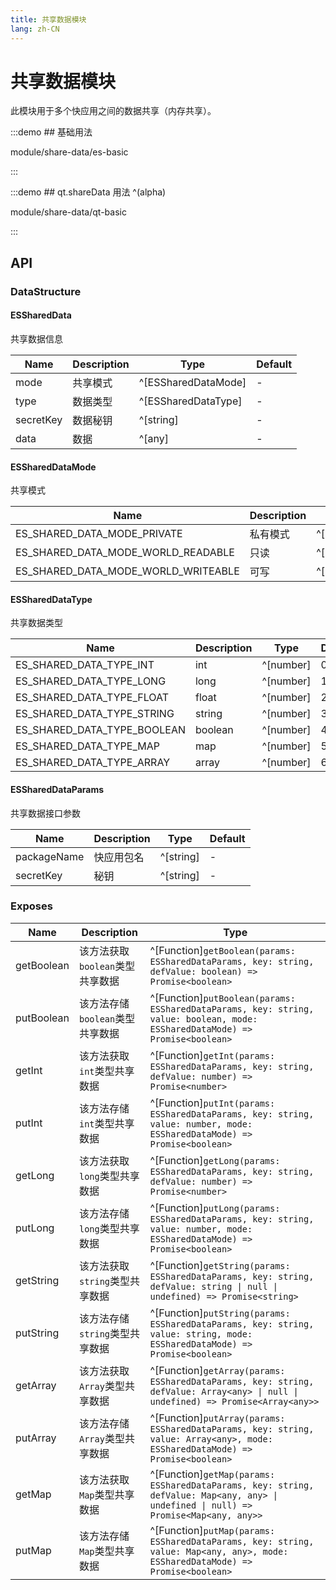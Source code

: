 ```yaml
---
title: 共享数据模块
lang: zh-CN
---
```


# 共享数据模块

此模块用于多个快应用之间的数据共享（内存共享）。

:::demo ## 基础用法

module/share-data/es-basic

:::

:::demo ## qt.shareData 用法 ^(alpha)

module/share-data/qt-basic

:::

## API

### DataStructure

#### ESSharedData

共享数据信息

| Name            | Description        | Type                        |   Default   |
| -------------- | -------------------| ----------------------------|---------|
| mode           | 共享模式             | ^[ESSharedDataMode]          |   -    |
| type           | 数据类型             | ^[ESSharedDataType]          |   -    |
| secretKey      | 数据秘钥             | ^[string]                    |   -    |
| data           | 数据                | ^[any]                      |   -    |

#### ESSharedDataMode

共享模式

| Name                                  | Description       | Type                        |   Default   |
| ------------------------------------ | -------------------| ----------------------------|---------|
| ES_SHARED_DATA_MODE_PRIVATE           | 私有模式            | ^[number]          |   0    |
| ES_SHARED_DATA_MODE_WORLD_READABLE    | 只读               | ^[number]          |   1    |
| ES_SHARED_DATA_MODE_WORLD_WRITEABLE   | 可写               | ^[number]                    |   2    |

#### ESSharedDataType

共享数据类型

| Name                                  | Description       | Type                        |   Default   |
| ------------------------------------ | -------------------| ----------------------------|---------|
| ES_SHARED_DATA_TYPE_INT               | int               | ^[number]          |   0    |
| ES_SHARED_DATA_TYPE_LONG              | long              | ^[number]          |   1    |
| ES_SHARED_DATA_TYPE_FLOAT             | float             | ^[number]          |   2    |
| ES_SHARED_DATA_TYPE_STRING            | string            | ^[number]          |   3    |
| ES_SHARED_DATA_TYPE_BOOLEAN           | boolean           | ^[number]          |   4    |
| ES_SHARED_DATA_TYPE_MAP               | map               | ^[number]          |   5    |
| ES_SHARED_DATA_TYPE_ARRAY             | array             | ^[number]          |   6    |

#### ESSharedDataParams

共享数据接口参数

| Name            | Description                | Type              |   Default   |
| -------------- | -------------------| ------------------|---------|
| packageName    | 快应用包名           | ^[string]          |   -    |
| secretKey      | 秘钥                | ^[string]          |   -    |

### Exposes

| Name                             | Description                 | Type                                           |
| -------------------------------- | --------------------------- | -----------------------------------------------|
| getBoolean                    | 该方法获取`boolean`类型共享数据    | ^[Function]`getBoolean(params: ESSharedDataParams, key: string, defValue: boolean) => Promise<boolean>`   |
| putBoolean                    | 该方法存储`boolean`类型共享数据    | ^[Function]`putBoolean(params: ESSharedDataParams, key: string, value: boolean, mode: ESSharedDataMode) => Promise<boolean>`   |
| getInt                        | 该方法获取`int`类型共享数据        | ^[Function]`getInt(params: ESSharedDataParams, key: string, defValue: number) => Promise<number>`   |
| putInt                        | 该方法存储`int`类型共享数据        | ^[Function]`putInt(params: ESSharedDataParams, key: string, value: number, mode: ESSharedDataMode) => Promise<boolean>`   |
| getLong                        | 该方法获取`long`类型共享数据        | ^[Function]`getLong(params: ESSharedDataParams, key: string, defValue: number) => Promise<number>`   |
| putLong                        | 该方法存储`long`类型共享数据        | ^[Function]`putLong(params: ESSharedDataParams, key: string, value: number, mode: ESSharedDataMode) => Promise<boolean>`   |
| getString                        | 该方法获取`string`类型共享数据        | ^[Function]`getString(params: ESSharedDataParams, key: string, defValue: string \| null \| undefined) => Promise<string>`   |
| putString                        | 该方法存储`string`类型共享数据        | ^[Function]`putString(params: ESSharedDataParams, key: string, value: string, mode: ESSharedDataMode) => Promise<boolean>`   |
| getArray                        | 该方法获取`Array`类型共享数据        | ^[Function]`getArray(params: ESSharedDataParams, key: string, defValue: Array<any> \| null \| undefined) => Promise<Array<any>>`   |
| putArray                        | 该方法存储`Array`类型共享数据        | ^[Function]`putArray(params: ESSharedDataParams, key: string, value: Array<any>, mode: ESSharedDataMode) => Promise<boolean>`   |
| getMap                        | 该方法获取`Map`类型共享数据        | ^[Function]`getMap(params: ESSharedDataParams, key: string, defValue: Map<any, any> \| undefined \| null) => Promise<Map<any, any>>`   |
| putMap                        | 该方法存储`Map`类型共享数据        | ^[Function]`putMap(params: ESSharedDataParams, key: string, value: Map<any, any>, mode: ESSharedDataMode) => Promise<boolean>`   |

